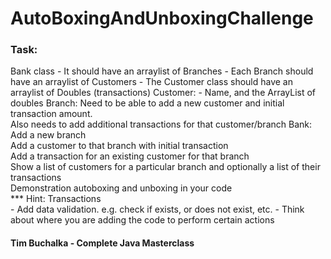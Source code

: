 # AutoBoxingAndUnboxingChallenge
### Task:
Bank class
        - It should have an arraylist of Branches
        - Each Branch should have an arraylist of Customers
        - The Customer class should have an arraylist of Doubles (transactions)
Customer: 
        - Name, and the ArrayList of doubles
Branch:
        Need to be able to add a new customer and initial transaction amount.<br />
        Also needs to add additional transactions for that customer/branch
Bank:
        Add a new branch<br />
        Add a customer to that branch with initial transaction<br />
        Add a transaction for an existing customer for that branch<br />
        Show a list of customers for a particular branch and optionally a list
        of their transactions<br />
        Demonstration autoboxing and unboxing in your code<br />
        *** Hint: Transactions<br />
        - Add data validation.
        e.g. check if exists, or does not exist, etc.
        - Think about where you are adding the code to perform certain actions
   
   
#### Tim Buchalka - Complete Java Masterclass
